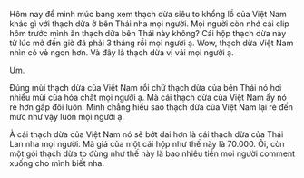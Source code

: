 Hôm nay để mình múc bang xem thạch dừa siêu to khổng lồ của Việt Nam khác gì với thạch dừa ở bên Thái nha mọi người. Mọi người còn nhớ cái clip hôm trước mình ăn thạch dừa bên Thái này không? Cái hộp thạch dừa này từ lúc mở đến giờ đã phải 3 tháng rồi mọi người ạ. Wow, thạch dừa Việt Nam nhìn có vẻ ngon hơn. Và đây là thạch dừa vị vải mọi người ạ.

Ưm.

Đúng mùi thạch dừa của Việt Nam rồi chứ thạch dừa của bên Thái nó hơi nhiều mùi của hóa chất mọi người ạ.
Mà cái thạch dừa của Việt Nam ấy nó rẻ hơn gấp đôi luôn. Mình chẳng hiểu sao thạch dừa của Việt Nam lại rẻ đến mức như vậy luôn mọi người ạ.

À cái thạch dừa của Việt Nam nó sẽ bớt dai hơn là cái thạch dừa của Thái Lan nha mọi người. Mà giá của một cái hộp như thế này là 70.000.
Ôi, còn một gói thạch dừa to đùng như thế này là bao nhiêu tiền mọi người comment xuống cho mình biết nha.